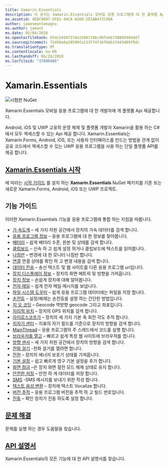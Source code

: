 ```yaml
---
title: Xamarin.Essentials
description: 이 문서는 Xamarin.Essentials 모바일 응용 프로그램에 대 한 플랫폼 Api를 개발자가 제공 하는 설명 하는 다양 한 설명서를 링크 합니다.
ms.assetid: 4EDC9897-5FD1-44CA-A26D-2E5AB472C99A
author: jamesmontemagno
ms.author: jamont
ms.date: 05/04/2018
ms.openlocfilehash: 97dc5494f37da1590178bc90feb673889598bdd7
ms.sourcegitcommit: 72450a6a29599fa133ff4f16fb0b1f443d89f9dc
ms.translationtype: MT
ms.contentlocale: ko-KR
ms.lasthandoff: 06/28/2018
ms.locfileid: "37080486"
---
```

# <a name="xamarinessentials"></a>Xamarin.Essentials

![시험판 NuGet](~/media/shared/pre-release.png)

Xamarin.Essentials 모바일 응용 프로그램에 대 한 개발자에 게 플랫폼 Api 제공합니다.

Android, iOS 및 UWP 고유의 운영 체제 및 플랫폼 개발자 Xamarin을 활용 하는 C#에서 모두 액세스할 수 있는 Api 제공 합니다. Xamarin.Essentials는 Xamarin.Forms, Android, iOS, 또는 사용자 인터페이스를 만드는 방법을 관계 없이 공유 코드에서 액세스할 수 있는 UWP 응용 프로그램을 사용 하는 단일 플랫폼 API를 제공 합니다.

## <a name="get-started-with-xamarinessentialsget-startedmdcontextxamarinxamarin-forms"></a>[Xamarin.Essentials 시작](get-started.md?context=xamarin/xamarin-forms)

에 따라는 [시작 가이드](get-started.md) 를 설치 하는 **Xamarin.Essentials** NuGet 패키지를 기존 또는 새로운 Xamarin.Forms, Android, iOS 또는 UWP 프로젝트.

## <a name="feature-guides"></a>기능 가이드

이러한 Xamarin.Essentials 기능을 응용 프로그램에 통합 하는 지침을 따릅니다.

* [가 속도계](accelerometer.md?context=xamarin/xamarin-forms) – 세 가지 차원 공간에서 장치의 가속 데이터를 검색 합니다.
* [응용 프로그램 정보](app-information.md?context=xamarin/xamarin-forms) – 응용 프로그램에 대 한 정보를 찾아봅니다.
* [배터리](battery.md?context=xamarin/xamarin-forms) – 쉽게 배터리 수준, 원본 및 상태를 검색 합니다.
* [클립보드](clipboard.md?context=xamarin/xamarin-forms) – 신속 하 고 쉽게 설정 하거나 클립보드에 텍스트를 읽어봅니다.
* [나침반](compass.md?context=xamarin/xamarin-forms) – 변경에 대 한 모니터 나침반 합니다.
* [연결](connectivity.md?context=xamarin/xamarin-forms) 연결 상태를 확인 하 고 변경 내용을 검색 합니다.
* [데이터 전송](data-transfer.md?context=xamarin/xamarin-forms) – 송신 텍스트 및 웹 사이트를 다른 응용 프로그램 uri입니다.
* [장치 디스플레이 정보](device-display.md?context=xamarin/xamarin-forms) – 장치의 화면 메트릭 및 방향을 가져옵니다.
* [장치 정보](device-information.md?context=xamarin/xamarin-forms) – 손쉽게 장치에 대해 알아봅니다.
* [전자 메일](email.md?context=xamarin/xamarin-forms) – 쉽게 전자 메일 메시지를 보냅니다.
* [파일 시스템 도우미](file-system-helpers.md?context=xamarin/xamarin-forms) – 쉽게 응용 프로그램 데이터에는 파일을 저장 합니다.
* [손전등](flashlight.md?context=xamarin/xamarin-forms) – 설정/해제는 손전등을 설정 하는 간단한 방법입니다.
* [지 오 코딩](geocoding.md?context=xamarin/xamarin-forms) – Geocode 역방향 geocode 그리고 좌표입니다.
* [지리적 위치](geolocation.md?context=xamarin/xamarin-forms) – 장치의 GPS 위치를 검색 합니다.
* [자이로스코프가](gyroscope.md?context=xamarin/xamarin-forms) – 장치의 세 가지 기본 축 회전 각도 추적 합니다.
* [지자기 센터](magnetometer.md?context=xamarin/xamarin-forms) – 지표의 자기 필드를 기준으로 장치의 방향을 검색 합니다.
* [MainThread](main-thread.md?content=xamarin/xamarin-forms) – 응용 프로그램의 주 스레드에서 코드를 실행 합니다. 
* [브라우저를 열고](open-browser.md?context=xamarin/xamarin-forms) – 빠르고 쉽게 특정 웹 사이트에 브라우저를 엽니다.
* [방향 센서](orientation-sensor.md?context=xamarin/xamarin-forms) – 세 가지 차원 공간에서 장치의 방향을 검색 합니다.
* [전화 걸기](phone-dialer.md?context=xamarin/xamarin-forms) -전화 걸기를 열려면 합니다.
* [전원](power.md?context=xamarin/xamarin-forms) – 장치의 에너지 보호기 상태를 가져옵니다.
* [기본 설정](preferences.md?context=xamarin/xamarin-forms) – 쉽고 빠르게 영구 기본 설정을 추가 합니다.
* [화면 잠금](screen-lock.md?context=xamarin/xamarin-forms) –은 장치 화면 절전 모드 해제 상태로 유지 합니다.
* [안전한 저장](secure-storage.md?context=xamarin/xamarin-forms) – 안전 하 게 데이터를 저장 합니다.
* [SMS](sms.md?context=xamarin/xamarin-forms) -SMS 메시지를 보내기 위한 작성 합니다.
* [텍스트 음성 변환](text-to-speech.md?context=xamarin/xamarin-forms) – 장치에 텍스트 Vocalize 합니다.
* [버전 추적](version-tracking.md?context=xamarin/xamarin-forms) – 응용 프로그램 버전을 추적 하 고 빌드 번호입니다.
* [진동](vibrate.md?context=xamarin/xamarin-forms) – 확인 장치가 진동 하도록 설정 합니다.

## <a name="troubleshootingtroubleshootingmdcontextxamarinxamarin-forms"></a>[문제 해결](troubleshooting.md?context=xamarin/xamarin-forms)

문제를 실행 하는 경우 도움말을 찾습니다.

## <a name="api-documentationxrefxamarinessentials"></a>[API 설명서](xref:Xamarin.Essentials)

Xamarin.Essentials의 모든 기능에 대 한 API 설명서를 찾습니다.

